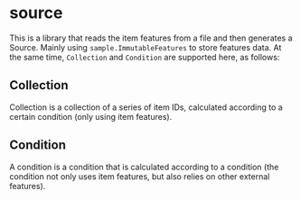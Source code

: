 # source
This is a library that reads the item features from a file and then generates a Source. Mainly using `sample.ImmutableFeatures` to store features data. At the same time, `Collection` and `Condition` are supported here, as follows:

## Collection
Collection is a collection of a series of item IDs, calculated according to a certain condition (only using item features).

## Condition
A condition is a condition that is calculated according to a condition (the condition not only uses item features, but also relies on other external features).